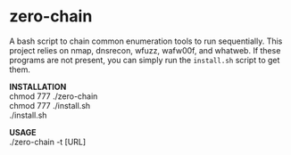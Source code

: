 # zero-chain
A bash script to chain common enumeration tools to run sequentially. This project relies on nmap, dnsrecon, wfuzz, wafw00f, and whatweb. If these programs are not present, you can simply run the `install.sh` script to get them.

__INSTALLATION__  
chmod 777 ./zero-chain  
chmod 777 ./install.sh  
./install.sh  

__USAGE__  
./zero-chain -t [URL]
